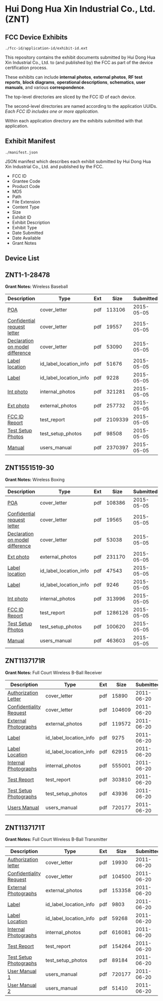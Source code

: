 # Hui Dong Hua Xin Industrial Co., Ltd. (ZNT)
## FCC Device Exhibits

```
./fcc-id/application-id/exhibit-id.ext
```

This repository contains the exhibit documents submitted by Hui Dong Hua Xin Industrial Co., Ltd. to (and published by) the FCC as part of the device certification process.

These exhibits can include **internal photos**, **external photos**, **RF test reports**, **block diagrams**, **operational descriptions**, **schematics**, **user manuals**, and various **correspondence**.

The top-level directories are sliced by the FCC ID of each device.

The second-level directories are named according to the application UUIDs. *Each FCC ID includes one or more application.*

Within each application directory are the exhibits submitted with that application. 

## Exhibit Manifest

```
./manifest.json
```

JSON manifest which describes each exhibit submitted by Hui Dong Hua Xin Industrial Co., Ltd. and published by the FCC.

- FCC ID
- Grantee Code
- Product Code
- MD5
- Path
- File Extension
- Content Type
- Size
- Exhibit ID
- Exhibit Description
- Exhibit Type
- Date Submitted
- Date Available
- Grant Notes

## Device List
## ZNT1-1-28478
**Grant Notes:** Wireless Baseball

| Description | Type | Ext | Size | Submitted | Available |
| ----------- | ---- | --- | ---- | --------- | --------- |
| [POA](ZNT1-1-28478/0e6dfec5c0b832b53f9b16c32ca90955/2605261.pdf) | cover_letter | pdf | 113106 | 2015-05-05 | 2015-05-06 |
| [Confidential request letter](ZNT1-1-28478/0e6dfec5c0b832b53f9b16c32ca90955/2605262.pdf) | cover_letter | pdf | 19557 | 2015-05-05 | 2015-05-06 |
| [Declaration on model difference](ZNT1-1-28478/0e6dfec5c0b832b53f9b16c32ca90955/2605263.pdf) | cover_letter | pdf | 53090 | 2015-05-05 | 2015-05-06 |
| [Label location](ZNT1-1-28478/0e6dfec5c0b832b53f9b16c32ca90955/2605268.pdf) | id_label_location_info | pdf | 51676 | 2015-05-05 | 2015-05-06 |
| [Label](ZNT1-1-28478/0e6dfec5c0b832b53f9b16c32ca90955/2605269.pdf) | id_label_location_info | pdf | 9228 | 2015-05-05 | 2015-05-06 |
| [Int photo](ZNT1-1-28478/0e6dfec5c0b832b53f9b16c32ca90955/2605267.pdf) | internal_photos | pdf | 321281 | 2015-05-05 | 2015-05-06 |
| [Ext photo](ZNT1-1-28478/0e6dfec5c0b832b53f9b16c32ca90955/2605266.pdf) | external_photos | pdf | 257732 | 2015-05-05 | 2015-05-06 |
| [FCC ID Report](ZNT1-1-28478/0e6dfec5c0b832b53f9b16c32ca90955/2605264.pdf) | test_report | pdf | 2109339 | 2015-05-05 | 2015-05-06 |
| [Test Setup Photos](ZNT1-1-28478/0e6dfec5c0b832b53f9b16c32ca90955/2605265.pdf) | test_setup_photos | pdf | 98508 | 2015-05-05 | 2015-05-06 |
| [Manual](ZNT1-1-28478/0e6dfec5c0b832b53f9b16c32ca90955/2605270.pdf) | users_manual | pdf | 2370397 | 2015-05-05 | 2015-05-06 |
## ZNT1551519-30
**Grant Notes:** Wireless Boxing

| Description | Type | Ext | Size | Submitted | Available |
| ----------- | ---- | --- | ---- | --------- | --------- |
| [POA](ZNT1551519-30/19ed2aef2ffd95a0142cc3db906dcd7a/2605247.pdf) | cover_letter | pdf | 108386 | 2015-05-05 | 2015-05-06 |
| [Confidential request letter](ZNT1551519-30/19ed2aef2ffd95a0142cc3db906dcd7a/2605248.pdf) | cover_letter | pdf | 19565 | 2015-05-05 | 2015-05-06 |
| [Declaration on model difference](ZNT1551519-30/19ed2aef2ffd95a0142cc3db906dcd7a/2605249.pdf) | cover_letter | pdf | 53038 | 2015-05-05 | 2015-05-06 |
| [Ext photo](ZNT1551519-30/19ed2aef2ffd95a0142cc3db906dcd7a/2605252.pdf) | external_photos | pdf | 231170 | 2015-05-05 | 2015-05-06 |
| [Label location](ZNT1551519-30/19ed2aef2ffd95a0142cc3db906dcd7a/2605254.pdf) | id_label_location_info | pdf | 47543 | 2015-05-05 | 2015-05-06 |
| [Label](ZNT1551519-30/19ed2aef2ffd95a0142cc3db906dcd7a/2605255.pdf) | id_label_location_info | pdf | 9246 | 2015-05-05 | 2015-05-06 |
| [Int photo](ZNT1551519-30/19ed2aef2ffd95a0142cc3db906dcd7a/2605253.pdf) | internal_photos | pdf | 313996 | 2015-05-05 | 2015-05-06 |
| [FCC ID Report](ZNT1551519-30/19ed2aef2ffd95a0142cc3db906dcd7a/2605250.pdf) | test_report | pdf | 1286126 | 2015-05-05 | 2015-05-06 |
| [Test Setup Photos](ZNT1551519-30/19ed2aef2ffd95a0142cc3db906dcd7a/2605251.pdf) | test_setup_photos | pdf | 100620 | 2015-05-05 | 2015-05-06 |
| [Manual](ZNT1551519-30/19ed2aef2ffd95a0142cc3db906dcd7a/2605256.pdf) | users_manual | pdf | 463603 | 2015-05-05 | 2015-05-06 |
## ZNT1137171R
**Grant Notes:** Full Court Wireless B-Ball Receiver

| Description | Type | Ext | Size | Submitted | Available |
| ----------- | ---- | --- | ---- | --------- | --------- |
| [Authorization Letter](ZNT1137171R/9d3ea6a1859202679580259c77b2665a/1486381.pdf) | cover_letter | pdf | 15890 | 2011-06-20 | 2011-06-20 |
| [Confidentiality Request](ZNT1137171R/9d3ea6a1859202679580259c77b2665a/1486382.pdf) | cover_letter | pdf | 104609 | 2011-06-20 | 2011-06-20 |
| [External Photographs](ZNT1137171R/9d3ea6a1859202679580259c77b2665a/1486383.pdf) | external_photos | pdf | 119572 | 2011-06-20 | 2011-06-20 |
| [Label](ZNT1137171R/9d3ea6a1859202679580259c77b2665a/1486385.pdf) | id_label_location_info | pdf | 9275 | 2011-06-20 | 2011-06-20 |
| [Label Location](ZNT1137171R/9d3ea6a1859202679580259c77b2665a/1486386.pdf) | id_label_location_info | pdf | 62915 | 2011-06-20 | 2011-06-20 |
| [Internal Photographs](ZNT1137171R/9d3ea6a1859202679580259c77b2665a/1486384.pdf) | internal_photos | pdf | 555001 | 2011-06-20 | 2011-06-20 |
| [Test Report](ZNT1137171R/9d3ea6a1859202679580259c77b2665a/1486387.pdf) | test_report | pdf | 303810 | 2011-06-20 | 2011-06-20 |
| [Test Setup Photographs](ZNT1137171R/9d3ea6a1859202679580259c77b2665a/1486388.pdf) | test_setup_photos | pdf | 43936 | 2011-06-20 | 2011-06-20 |
| [Users Manual](ZNT1137171R/9d3ea6a1859202679580259c77b2665a/1486389.pdf) | users_manual | pdf | 720177 | 2011-06-20 | 2011-06-20 |
## ZNT1137171T
**Grant Notes:** Full Court Wireless B-Ball Transmitter

| Description | Type | Ext | Size | Submitted | Available |
| ----------- | ---- | --- | ---- | --------- | --------- |
| [Authorization letter](ZNT1137171T/6c37652d081874c1f059962fd92fdb0b/1486368.pdf) | cover_letter | pdf | 19930 | 2011-06-20 | 2011-06-20 |
| [Confidentiality Request](ZNT1137171T/6c37652d081874c1f059962fd92fdb0b/1486369.pdf) | cover_letter | pdf | 104500 | 2011-06-20 | 2011-06-20 |
| [External Photographs](ZNT1137171T/6c37652d081874c1f059962fd92fdb0b/1486370.pdf) | external_photos | pdf | 153358 | 2011-06-20 | 2011-06-20 |
| [Label](ZNT1137171T/6c37652d081874c1f059962fd92fdb0b/1486372.pdf) | id_label_location_info | pdf | 9803 | 2011-06-20 | 2011-06-20 |
| [Label Location](ZNT1137171T/6c37652d081874c1f059962fd92fdb0b/1486373.pdf) | id_label_location_info | pdf | 59268 | 2011-06-20 | 2011-06-20 |
| [Internal Photographs](ZNT1137171T/6c37652d081874c1f059962fd92fdb0b/1486371.pdf) | internal_photos | pdf | 616081 | 2011-06-20 | 2011-06-20 |
| [Test Report](ZNT1137171T/6c37652d081874c1f059962fd92fdb0b/1486374.pdf) | test_report | pdf | 154264 | 2011-06-20 | 2011-06-20 |
| [Test Setup Photographs](ZNT1137171T/6c37652d081874c1f059962fd92fdb0b/1486375.pdf) | test_setup_photos | pdf | 89184 | 2011-06-20 | 2011-06-20 |
| [User Manual 1](ZNT1137171T/6c37652d081874c1f059962fd92fdb0b/1486376.pdf) | users_manual | pdf | 720177 | 2011-06-20 | 2011-06-20 |
| [User Manual 2](ZNT1137171T/6c37652d081874c1f059962fd92fdb0b/1486377.pdf) | users_manual | pdf | 51410 | 2011-06-20 | 2011-06-20 |
